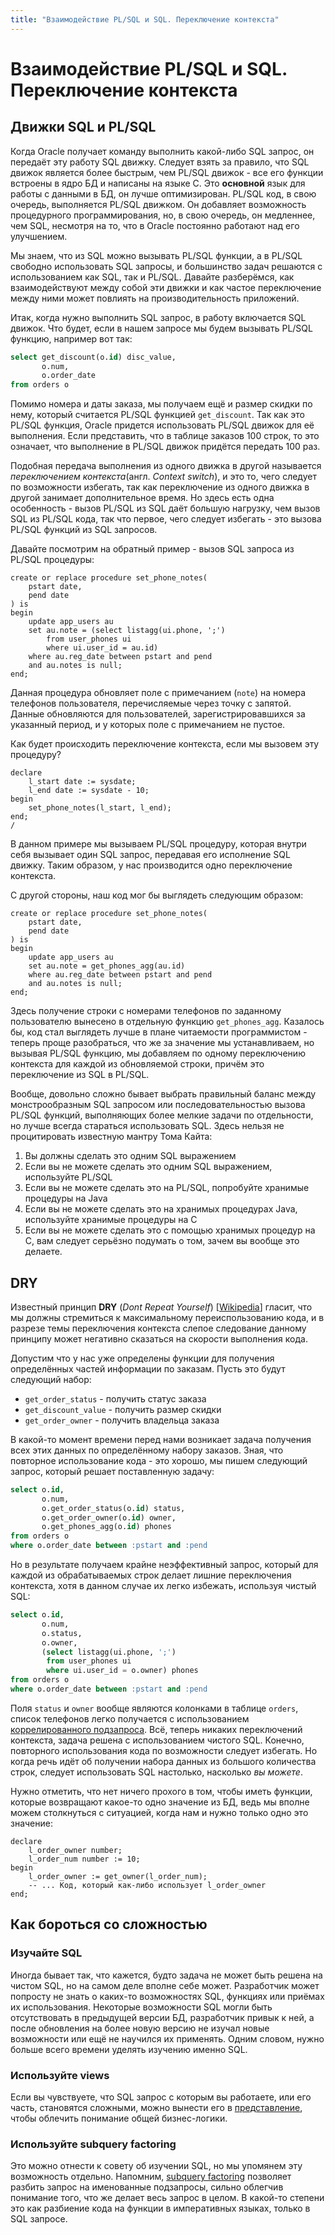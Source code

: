 ```yaml
---
title: "Взаимодействие PL/SQL и SQL. Переключение контекста"
---
```


# Взаимодействие PL/SQL и SQL. Переключение контекста

## Движки SQL и PL/SQL

Когда Oracle получает команду выполнить какой-либо SQL запрос, он
передаёт эту работу SQL движку. Следует взять за правило, что SQL движок
является более быстрым, чем PL/SQL движок - все его функции встроены
в ядро БД и написаны на языке C. Это **основной** язык для работы с данными
в БД, он лучше оптимизирован. PL/SQL код, в свою очередь, выполняется
PL/SQL движком. Он добавляет возможность процедурного программирования,
но, в свою очередь, он медленнее, чем SQL, несмотря на то, что в Oracle
постоянно работают над его улучшением.

Мы знаем, что из SQL можно вызывать PL/SQL функции, а в PL/SQL свободно
использовать SQL запросы, и большинство задач решаются с использованием
как SQL, так и PL/SQL. Давайте разберёмся, как взаимодействуют между собой
эти движки и как частое переключение между ними может повлиять на производительность
приложений.

Итак, когда нужно выполнить SQL запрос, в работу включается SQL движок.
Что будет, если в нашем запросе мы будем вызывать PL/SQL функцию, например
вот так:

```sql
select get_discount(o.id) disc_value,
       o.num,
       o.order_date
from orders o
```

Помимо номера и даты заказа, мы получаем ещё и размер скидки по нему,
который считается PL/SQL функцией `get_discount`. Так как это PL/SQL
функция, Oracle придется использовать PL/SQL движок для
её выполнения. Если представить, что в таблице заказов 100 строк, то это
означает, что выполнение в PL/SQL движок придётся передать 100 раз. 

Подобная передача выполнения из одного движка в другой называется *переключением
контекста*(англ. _Context switch_), и это то, чего следует по возможности избегать,
так как переключение из одного движка в другой занимает дополнительное время.
Но здесь есть одна особенность - вызов PL/SQL из SQL даёт большую нагрузку, чем
вызов SQL из PL/SQL кода, так что первое, чего следует избегать - это вызова
PL/SQL функций из SQL запросов.

Давайте посмотрим на обратный пример - вызов SQL запроса из PL/SQL процедуры:

```plsql
create or replace procedure set_phone_notes(
    pstart date,
    pend date
) is
begin
    update app_users au
    set au.note = (select listagg(ui.phone, ';')
        from user_phones ui
        where ui.user_id = au.id)
    where au.reg_date between pstart and pend
    and au.notes is null;
end;
```

Данная процедура обновляет поле с примечанием (`note`) на
номера телефонов пользователя, перечисляемые через точку с запятой.
Данные обновляются для пользователей, зарегистрировавшихся за указанный
период, и у которых поле с примечанием не пустое.

Как будет происходить переключение контекста, если мы вызовем
эту процедуру?

```plsql
declare
    l_start date := sysdate;
    l_end date := sysdate - 10;
begin
    set_phone_notes(l_start, l_end);
end;
/
```

В данном примере мы вызываем PL/SQL процедуру, которая внутри
себя вызывает один SQL запрос, передавая его исполнение SQL движку.
Таким образом, у нас производится одно переключение контекста.

С другой стороны, наш код мог бы выглядеть следующим образом:

```plsql
create or replace procedure set_phone_notes(
    pstart date,
    pend date
) is
begin
    update app_users au
    set au.note = get_phones_agg(au.id)
    where au.reg_date between pstart and pend
    and au.notes is null;
end;
```

Здесь получение строки с номерами телефонов по заданному
пользователю вынесено в отдельную функцию `get_phones_agg`.
Казалось бы,
код стал выглядеть лучше в плане читаемости программистом - 
теперь проще разобраться, что же за значение мы устанавливаем,
но вызывая PL/SQL функцию, мы добавляем по одному переключению
контекста для каждой из обновляемой строки, причём это переключение
из SQL в PL/SQL.

Вообще, довольно сложно бывает выбрать правильный баланс между
монстрообразным SQL запросом или последовательностью вызова PL/SQL
функций, выполняющих более мелкие задачи по отдельности, но лучше
всегда стараться использовать SQL. Здесь нельзя не процитировать
известную мантру Тома Кайта:

1. Вы должны сделать это одним SQL выражением
2. Если вы не можете сделать это одним SQL выражением, используйте PL/SQL
3. Если вы не можете сделать это на PL/SQL, попробуйте хранимые процедуры на Java
4. Если вы не можете сделать это на хранимых процедурах Java, используйте
   хранимые процедуры на C
5. Если вы не можете сделать это с помощью хранимых процедур на C,
   вам следует серьёзно подумать о том, зачем вы вообще это делаете.

## DRY

Известный принцип **DRY** (_Dont Repeat Yourself_) [[Wikipedia](https://ru.wikipedia.org/wiki/Don%E2%80%99t_repeat_yourself)] гласит, что мы должны
стремиться к максимальному переиспользованию кода, и в разрезе
темы переключения контекста слепое следование данному принципу 
может негативно сказаться на скорости выполнения кода.

Допустим что у нас уже определены функции для получения определённых частей
информации по заказам. Пусть это будут следующий набор:

- `get_order_status` - получить статус заказа
- `get_discount_value` - получить размер скидки
- `get_order_owner` - получить владельца заказа

В какой-то момент времени перед нами возникает задача получения
всех этих данных по определённому набору заказов. Зная, что повторное использование
кода - это хорошо, мы пишем следующий запрос, который решает поставленную задачу:

```sql
select o.id,
       o.num,
       o.get_order_status(o.id) status,
       o.get_order_owner(o.id) owner,
       o.get_phones_agg(o.id) phones
from orders o
where o.order_date between :pstart and :pend
```

Но в результате получаем крайне неэффективный запрос, который
для каждой из обрабатываемых строк делает лишние переключения контекста,
хотя в данном случае их легко избежать, используя чистый SQL:

```sql
select o.id,
       o.num,
       o.status,
       o.owner,
       (select listagg(ui.phone, ';')
        from user_phones ui
        where ui.user_id = o.owner) phones
from orders o
where o.order_date between :pstart and :pend
```

Поля `status` и `owner` вообще являются колонками в 
таблице `orders`, список телефонов легко получается
с использованием  [коррелированного подзапроса](/sql/basics/subqueries/).
Всё, теперь
никаких переключений контекста, задача решена с использованием
чистого SQL. Конечно, повторного использования кода по возможности
следует избегать. Но когда речь идёт об получении набора данных из
большого количества строк, следует использовать SQL настолько, насколько
*вы можете*. 

Нужно отметить, что нет ничего прохого в том, чтобы иметь функции, которые
возвращают какое-то одно значение из БД, ведь мы вполне можем столкнуться с ситуацией, когда
нам и нужно только одно это значение:

```plsql
declare
    l_order_owner number;
    l_order_num number := 10;
begin
    l_order_owner := get_owner(l_order_num);
    -- ... Код, который как-либо использует l_order_owner
end;
```



## Как бороться со сложностью

### Изучайте SQL 

Иногда бывает так, что кажется, будто задача не может быть решена на чистом
SQL, но на самом деле вполне себе может. Разработчик может
попросту не знать о каких-то возможностях SQL, функциях или приёмах их использования.
Некоторые возможности SQL могли быть отсутствовать в предыдущей версии
БД, разработчик привык к ней, а после обновления на более новую версию не
изучал новые возможности или ещё не научился их применять. Одним словом, нужно
больше всего времени уделять изучению именно SQL.

### Используйте views

Если вы чувствуете, что SQL запрос с которым вы работаете, или его часть,
становятся сложными, можно вынести его в [представление](/sql/dbobjects/views/"),
чтобы облечить понимание общей бизнес-логики.

### Используйте subquery factoring

Это можно отнести к совету об изучении SQL, но
мы упомянем эту возможность отдельно. Напомним, [subquery factoring](/sql/basics/with/)
позволяет разбить запрос на именованные подзапросы, сильно облегчив
понимание того, что же делает весь запрос в целом. В какой-то степени это как разбиение
кода на функции в императивных языках, только в SQL запросе.


